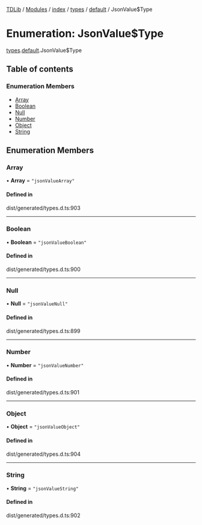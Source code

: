 [TDLib](../README.md) / [Modules](../modules.md) / [index](../modules/index.md) / [types](../modules/index.types.md) / [default](../modules/index.types.default.md) / JsonValue$Type

# Enumeration: JsonValue$Type

[types](../modules/index.types.md).[default](../modules/index.types.default.md).JsonValue$Type

## Table of contents

### Enumeration Members

- [Array](index.types.default.JsonValue_Type.md#array)
- [Boolean](index.types.default.JsonValue_Type.md#boolean)
- [Null](index.types.default.JsonValue_Type.md#null)
- [Number](index.types.default.JsonValue_Type.md#number)
- [Object](index.types.default.JsonValue_Type.md#object)
- [String](index.types.default.JsonValue_Type.md#string)

## Enumeration Members

### Array

• **Array** = ``"jsonValueArray"``

#### Defined in

dist/generated/types.d.ts:903

___

### Boolean

• **Boolean** = ``"jsonValueBoolean"``

#### Defined in

dist/generated/types.d.ts:900

___

### Null

• **Null** = ``"jsonValueNull"``

#### Defined in

dist/generated/types.d.ts:899

___

### Number

• **Number** = ``"jsonValueNumber"``

#### Defined in

dist/generated/types.d.ts:901

___

### Object

• **Object** = ``"jsonValueObject"``

#### Defined in

dist/generated/types.d.ts:904

___

### String

• **String** = ``"jsonValueString"``

#### Defined in

dist/generated/types.d.ts:902

